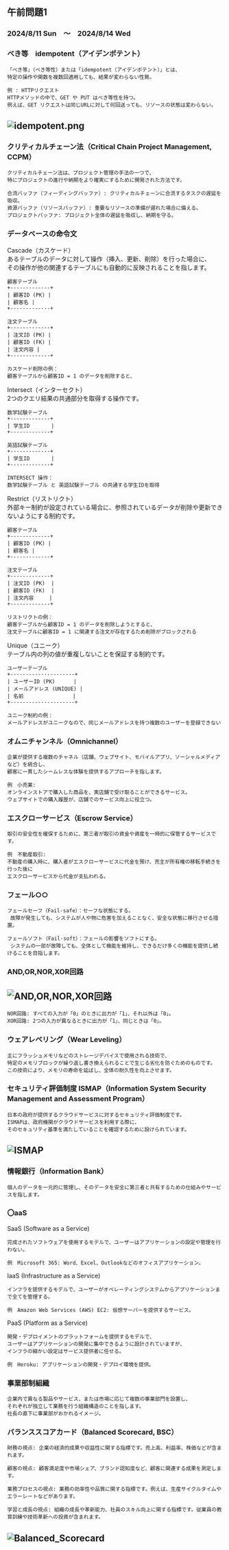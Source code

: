 ## 午前問題1

### 2024/8/11 Sun　～　2024/8/14 Wed

### べき等　idempotent（アイデンポテント）

    「べき等」（べき等性）または「idempotent（アイデンポテント）」とは、
    特定の操作や関数を複数回適用しても、結果が変わらない性質。

    例 : HTTPリクエスト
    HTTPメソッドの中で、GET や PUT はべき等性を持つ。
    例えば、GET リクエストは同じURLに対して何回送っても、リソースの状態は変わらない。

## ![idempotent.png](/応用情報/R5春/idempotent.jpg "idempotent.png")

### クリティカルチェーン法（Critical Chain Project Management, CCPM）

    クリティカルチェーン法は、プロジェクト管理の手法の一つで、
    特にプロジェクトの進行や納期をより確実にするために開発された方法です。

    合流バッファ（フィーディングバッファ）: クリティカルチェーンに合流するタスクの遅延を吸収。
    資源バッファ（リソースバッファ）: 重要なリソースの準備が遅れた場合に備える。
    プロジェクトバッファ: プロジェクト全体の遅延を吸収し、納期を守る。

### データベースの命令文

Cascade（カスケード）  
あるテーブルのデータに対して操作（挿入、更新、削除）を行った場合に、  
その操作が他の関連するテーブルにも自動的に反映されることを指します。

    顧客テーブル
    +-------------+
    | 顧客ID (PK) |
    | 顧客名 |
    +-------------+

    注文テーブル
    +-------------+
    | 注文ID (PK) |
    | 顧客ID (FK) |
    | 注文内容 |
    +-------------+

    カスケード削除の例：
    顧客テーブルから顧客ID = 1 のデータを削除すると、

Intersect（インターセクト）  
2つのクエリ結果の共通部分を取得する操作です。

    数学試験テーブル
    +-------------+
    | 学生ID       |
    +-------------+

    英語試験テーブル
    +-------------+
    | 学生ID       |
    +-------------+

    INTERSECT 操作：
    数学試験テーブル と 英語試験テーブル の共通する学生IDを取得

Restrict（リストリクト）  
外部キー制約が設定されている場合に、参照されているデータが削除や更新できないようにする制約です。

    顧客テーブル
    +-------------+
    | 顧客ID (PK) |
    | 顧客名 |
    +-------------+

    注文テーブル
    +-------------+
    | 注文ID (PK)  |
    | 顧客ID (FK)  |
    | 注文内容     |
    +-------------+

    リストリクトの例：
    顧客テーブルから顧客ID = 1 のデータを削除しようとすると、
    注文テーブルに顧客ID = 1 に関連する注文が存在するため削除がブロックされる

Unique（ユニーク）  
テーブル内の列の値が重複しないことを保証する制約です。

    ユーザーテーブル
    +---------------------+
    | ユーザーID (PK)      |
    | メールアドレス (UNIQUE) |
    | 名前                |
    +---------------------+

    ユニーク制約の例：
    メールアドレスがユニークなので、同じメールアドレスを持つ複数のユーザーを登録できない

### オムニチャンネル（Omnichannel）

    企業が提供する複数のチャネル（店舗、ウェブサイト、モバイルアプリ、ソーシャルメディアなど）を統合し、
    顧客に一貫したシームレスな体験を提供するアプローチを指します。

    例　小売業:
    オンラインストアで購入した商品を、実店舗で受け取ることができるサービス。
    ウェブサイトでの購入履歴が、店舗でのサービス向上に役立つ。

### エスクローサービス（Escrow Service）

    取引の安全性を確保するために、第三者が取引の資金や資産を一時的に保管するサービスです。

    例　不動産取引:
    不動産の購入時に、購入者がエスクローサービスに代金を預け、売主が所有権の移転手続きを行った後に
    エスクローサービスから代金が支払われる。

### フェール○○

    フェールセーフ（Fail-safe）：セーフな状態にする。
     故障が発生しても、システムが人や物に危害を加えることなく、安全な状態に移行させる措置。

    フェールソフト（Fail-soft）：フェールの影響をソフトにする。
     システムの一部が故障しても、全体として機能を維持し、できるだけ多くの機能を提供し続けることを目指します。

### AND,OR,NOR,XOR回路

## ![AND,OR,NOR,XOR回路](/応用情報/R5春/and_or.drawio.png "and_or.drawio.png")

    NOR回路: すべての入力が「0」のときに出力が「1」、それ以外は「0」。
    XOR回路: 2つの入力が異なるときに出力が「1」、同じときは「0」。

### ウェアレベリング（Wear Leveling）

    主にフラッシュメモリなどのストレージデバイスで使用される技術で、
    特定のメモリブロックが繰り返し書き換えられることで生じる劣化を防ぐためのものです。
    この技術により、メモリの寿命を延ばし、全体の耐久性を向上させます。

### セキュリティ評価制度 ISMAP（Information System Security Management and Assessment Program）

    日本の政府が提供するクラウドサービスに対するセキュリティ評価制度です。
    ISMAPは、政府機関がクラウドサービスを利用する際に、
    そのセキュリティ基準を満たしていることを確認するために設けられています。

## ![ISMAP](/応用情報/R5春/ISMAP.jpg "ISMAP.jpg")

### 情報銀行（Information Bank）

    個人のデータを一元的に管理し、そのデータを安全に第三者と共有するための仕組みやサービスを指します。

### 〇aaS

SaaS (Software as a Service)

    完成されたソフトウェアを使用するモデルで、ユーザーはアプリケーションの設定や管理を行わない。

    例　Microsoft 365: Word、Excel、Outlookなどのオフィスアプリケーション。

IaaS (Infrastructure as a Service)

    インフラを提供するモデルで、ユーザーがオペレーティングシステムからアプリケーションまで全てを管理する。

    例　Amazon Web Services (AWS) EC2: 仮想サーバーを提供するサービス。

PaaS (Platform as a Service)

    開発・デプロイメントのプラットフォームを提供するモデルで、
    ユーザーはアプリケーションの開発に集中できるように設計されていますが、
    インフラの細かい設定はサービス提供者に任せる。

    例　Heroku: アプリケーションの開発・デプロイ環境を提供。

### 事業部制組織

    企業内で異なる製品やサービス、または市場に応じて複数の事業部門を設置し、
    それぞれが独立して業務を行う組織構造のことを指します。
    社長の直下に事業部がおかれるイメージ。

### バランススコアカード（Balanced Scorecard, BSC）

    財務の視点: 企業の経済的成果や収益性に関する指標です。売上高、利益率、株価などが含まれます。

    顧客の視点: 顧客満足度や市場シェア、ブランド認知度など、顧客に関連する成果を測定します。

    業務プロセスの視点: 業務の効率性や品質に関する指標です。例えば、生産サイクルタイムやエラーレートなどがあります。

    学習と成長の視点: 組織の成長や革新能力、社員のスキル向上に関する指標です。従業員の教育訓練や技術革新への投資が含まれます。

## ![Balanced_Scorecard](/応用情報/R5春/Balanced_Scorecard.jpg "Balanced_Scorecard.jpg")
